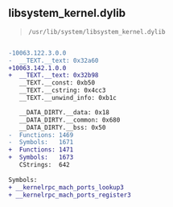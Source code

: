 ## libsystem_kernel.dylib

> `/usr/lib/system/libsystem_kernel.dylib`

```diff

-10063.122.3.0.0
-  __TEXT.__text: 0x32a60
+10063.142.1.0.0
+  __TEXT.__text: 0x32b98
   __TEXT.__const: 0xb50
   __TEXT.__cstring: 0x4cc3
   __TEXT.__unwind_info: 0xb1c

   __DATA_DIRTY.__data: 0x18
   __DATA_DIRTY.__common: 0x680
   __DATA_DIRTY.__bss: 0x50
-  Functions: 1469
-  Symbols:   1671
+  Functions: 1471
+  Symbols:   1673
   CStrings:  642
 
Symbols:
+ __kernelrpc_mach_ports_lookup3
+ __kernelrpc_mach_ports_register3

```
